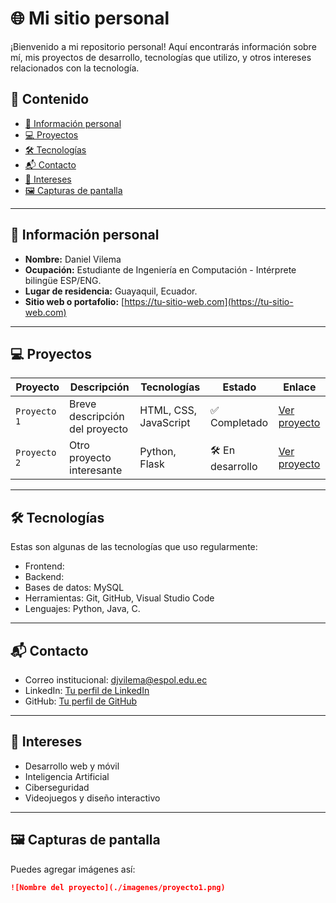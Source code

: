 # 🌐 Mi sitio personal

¡Bienvenido a mi repositorio personal! Aquí encontrarás información sobre mí, mis proyectos de desarrollo, tecnologías que utilizo, y otros intereses relacionados con la tecnología.

## 📑 Contenido

- [👤 Información personal](#información-personal)
- [💻 Proyectos](#proyectos)
- [🛠 Tecnologías](#tecnologías)
- [📬 Contacto](#contacto)
- [🎯 Intereses](#intereses)
- [🖼 Capturas de pantalla](#capturas-de-pantalla)

---

## 👤 Información personal

- **Nombre:** Daniel Vilema
- **Ocupación:** Estudiante de Ingeniería en Computación - Intérprete bilingüe ESP/ENG.
- **Lugar de residencia:** Guayaquil, Ecuador.
- **Sitio web o portafolio:** [https://tu-sitio-web.com](https://tu-sitio-web.com)

---

## 💻 Proyectos

| Proyecto | Descripción | Tecnologías | Estado | Enlace |
|---------|-------------|-------------|--------|--------|
| `Proyecto 1` | Breve descripción del proyecto | HTML, CSS, JavaScript | ✅ Completado | [Ver proyecto](https://github.com/usuario/proyecto1) |
| `Proyecto 2` | Otro proyecto interesante | Python, Flask | 🛠 En desarrollo | [Ver proyecto](https://github.com/usuario/proyecto2) |

---

## 🛠 Tecnologías

Estas son algunas de las tecnologías que uso regularmente:

- Frontend: 
- Backend: 
- Bases de datos: MySQL
- Herramientas: Git, GitHub, Visual Studio Code
- Lenguajes: Python, Java, C.

---

## 📬 Contacto

- Correo institucional: djvilema@espol.edu.ec
- LinkedIn: [Tu perfil de LinkedIn](https://linkedin.com/in/tuusuario)
- GitHub: [Tu perfil de GitHub](https://github.com/tuusuario)

---

## 🎯 Intereses

- Desarrollo web y móvil
- Inteligencia Artificial
- Ciberseguridad
- Videojuegos y diseño interactivo

---

## 🖼 Capturas de pantalla

Puedes agregar imágenes así:

```markdown
![Nombre del proyecto](./imagenes/proyecto1.png)
